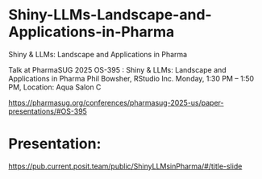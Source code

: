 # Shiny-LLMs-Landscape-and-Applications-in-Pharma
Shiny &amp; LLMs: Landscape and Applications in Pharma

Talk at PharmaSUG 2025
OS-395 : Shiny & LLMs: Landscape and Applications in Pharma
Phil Bowsher, RStudio Inc.
Monday, 1:30 PM – 1:50 PM, Location: Aqua Salon C

https://pharmasug.org/conferences/pharmasug-2025-us/paper-presentations/#OS-395


# Presentation:
https://pub.current.posit.team/public/ShinyLLMsinPharma/#/title-slide
